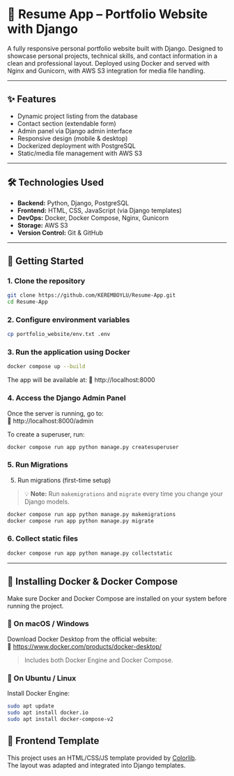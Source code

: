# 🧾 Resume App –  Portfolio Website with Django

A fully responsive personal portfolio website built with Django. Designed to showcase personal projects, technical skills, and contact information in a clean and professional layout. Deployed using Docker and served with Nginx and Gunicorn, with AWS S3 integration for media file handling.

---

## ✨ Features

- Dynamic project listing from the database
- Contact section (extendable form)
- Admin panel via Django admin interface
- Responsive design (mobile & desktop)
- Dockerized deployment with PostgreSQL
- Static/media file management with AWS S3

---

## 🛠️ Technologies Used

- **Backend:** Python, Django, PostgreSQL  
- **Frontend:** HTML, CSS, JavaScript (via Django templates)  
- **DevOps:** Docker, Docker Compose, Nginx, Gunicorn  
- **Storage:** AWS S3  
- **Version Control:** Git & GitHub

---

## 🚀 Getting Started

### 1. Clone the repository
```bash
git clone https://github.com/KEREMBOYLU/Resume-App.git
cd Resume-App
```
### 2. Configure environment variables
```bash
cp portfolio_website/env.txt .env
```
### 3. Run the application using Docker
```bash
docker compose up --build
```
The app will be available at:
🔗 http://localhost:8000

### 4. Access the Django Admin Panel

Once the server is running, go to:  
🔗 http://localhost:8000/admin

To create a superuser, run:
```bash
docker compose run app python manage.py createsuperuser
```
### 5. Run Migrations
5. Run migrations (first-time setup)
> 💡 **Note:** Run `makemigrations` and `migrate` every time you change your Django models.
```bash
docker compose run app python manage.py makemigrations 
docker compose run app python manage.py migrate
```

### 6. Collect static files
```bash
docker compose run app python manage.py collectstatic
```

---

## 🐳 Installing Docker & Docker Compose

Make sure Docker and Docker Compose are installed on your system before running the project.

### 🔹 On macOS / Windows

Download Docker Desktop from the official website:  
🔗 https://www.docker.com/products/docker-desktop/

> Includes both Docker Engine and Docker Compose.

### 🔹 On Ubuntu / Linux

Install Docker Engine:
```bash
sudo apt update
sudo apt install docker.io
sudo apt install docker-compose-v2
```

## 🎨 Frontend Template

This project uses an HTML/CSS/JS template provided by [Colorlib](https://colorlib.com/).  
The layout was adapted and integrated into Django templates.
